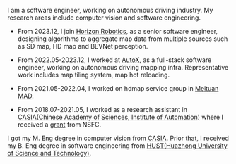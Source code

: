 
I am a software engineer, working on autonomous driving industry. My research areas include computer vision and software engineering. 

- From 2023.12, I join [Horizon Robotics](https://horizon.cc), as a senior software engineer, designing algorithms to aggregate map data from multiple sources such as SD map, HD map and BEVNet perception.

- From 2022.05-2023.12, I worked at [AutoX](https://autox.ai), as a full-stack software engineer, working on autonomous driving mapping infra. Representative work includes map tiling system, map hot reloading.

- From 2021.05-2022.04, I worked on hdmap service group in [Meituan MAD](https://mad.meituan.com/).

- From 2018.07-2021.05, I worked as a research assistant in [CASIA(Chinese Academy of Sciences, Institute of Automation)](http://www.ia.ac.cn) where I received a [grant](https://ijinjay.github.io/61902403/sim.html) from NSFC.

I got my M. Eng degree in computer vision from [CASIA](http://www.ia.ac.cn). Prior that, I received my B. Eng degree in software engineering from [HUST(Huazhong University of Science and Technology)](https://www.hust.edu.cn).

